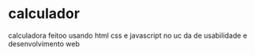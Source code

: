 # calculador
calculadora feitoo usando html css e javascript no uc da de usabilidade e desenvolvimento web
